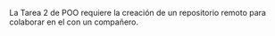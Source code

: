 La Tarea 2 de POO requiere la creación de un repositorio remoto para colaborar en el con un compañero. 